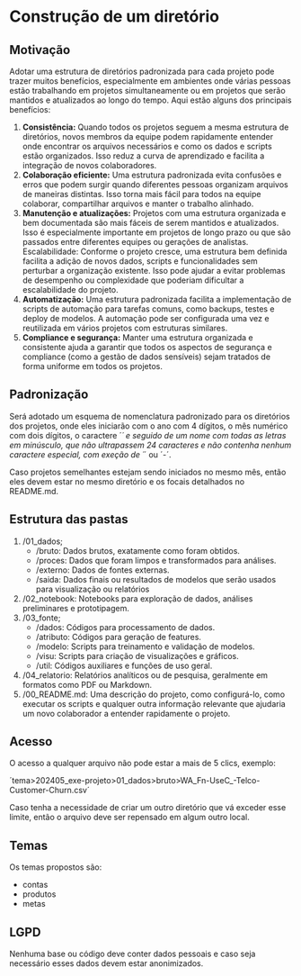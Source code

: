 # Construção de um diretório

## Motivação

Adotar uma estrutura de diretórios padronizada para cada projeto pode trazer muitos benefícios, especialmente em ambientes onde várias pessoas estão trabalhando em projetos simultaneamente ou em projetos que serão mantidos e atualizados ao longo do tempo. Aqui estão alguns dos principais benefícios:

1. **Consistência:** Quando todos os projetos seguem a mesma estrutura de diretórios, novos membros da equipe podem rapidamente entender onde encontrar os arquivos necessários e como os dados e scripts estão organizados. Isso reduz a curva de aprendizado e facilita a integração de novos colaboradores.
2. **Colaboração eficiente:** Uma estrutura padronizada evita confusões e erros que podem surgir quando diferentes pessoas organizam arquivos de maneiras distintas. Isso torna mais fácil para todos na equipe colaborar, compartilhar arquivos e manter o trabalho alinhado.
3. **Manutenção e atualizações:** Projetos com uma estrutura organizada e bem documentada são mais fáceis de serem mantidos e atualizados. Isso é especialmente importante em projetos de longo prazo ou que são passados entre diferentes equipes ou gerações de analistas.
Escalabilidade: Conforme o projeto cresce, uma estrutura bem definida facilita a adição de novos dados, scripts e funcionalidades sem perturbar a organização existente. Isso pode ajudar a evitar problemas de desempenho ou complexidade que poderiam dificultar a escalabilidade do projeto.
4. **Automatização:** Uma estrutura padronizada facilita a implementação de scripts de automação para tarefas comuns, como backups, testes e deploy de modelos. A automação pode ser configurada uma vez e reutilizada em vários projetos com estruturas similares.
5. **Compliance e segurança:** Manter uma estrutura organizada e consistente ajuda a garantir que todos os aspectos de segurança e compliance (como a gestão de dados sensíveis) sejam tratados de forma uniforme em todos os projetos.

## Padronização

Será adotado um esquema de nomenclatura padronizado para os diretórios dos projetos, onde eles iniciarão com o ano com 4 dígitos, o mês numérico com dois dígitos, o caractere ´_´ e seguido de um nome com todas as letras em minúsculo, que não ultrapassem 24 caracteres e não contenha nenhum caractere especial, com exeção de ´_´ ou ´-´.

Caso projetos semelhantes estejam sendo iniciados no mesmo mês, então eles devem estar no mesmo diretório e os focais detalhados no README.md.

## Estrutura das pastas

1. /01_dados;
    - /bruto: Dados brutos, exatamente como foram obtidos.
    - /proces: Dados que foram limpos e transformados para análises.
    - /externo: Dados de fontes externas.
    - /saida: Dados finais ou resultados de modelos que serão usados para visualização ou relatórios
2. /02_notebook: Notebooks para exploração de dados, análises preliminares e prototipagem.
3. /03_fonte;
    - /dados: Códigos para processamento de dados.
    - /atributo: Códigos para geração de features.
    - /modelo: Scripts para treinamento e validação de modelos.
    - /visu: Scripts para criação de visualizações e gráficos.
    - /util: Códigos auxiliares e funções de uso geral.
4. /04_relatorio: Relatórios analíticos ou de pesquisa, geralmente em formatos como PDF ou Markdown.
5. /00_README.md: Uma descrição do projeto, como configurá-lo, como executar os scripts e qualquer outra informação relevante que ajudaria um novo colaborador a entender rapidamente o projeto.

## Acesso

O acesso a qualquer arquivo não pode estar a mais de 5 clics, exemplo:

´tema>202405_exe-projeto>01_dados>bruto>WA_Fn-UseC_-Telco-Customer-Churn.csv´

Caso tenha a necessidade de criar um outro diretório que vá exceder esse limite, então o arquivo deve ser repensado em algum outro local.

## Temas

Os temas propostos são:
- contas
- produtos
- metas

## LGPD

Nenhuma base ou código deve conter dados pessoais e caso seja necessário esses dados devem estar anonimizados.
